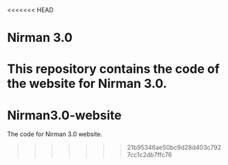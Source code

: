 <<<<<<< HEAD
# Nirman 3.0
This repository contains the code of the website for Nirman 3.0.
=======
# Nirman3.0-website
The code for Nirman 3.0 website.
>>>>>>> 21b95346ae50bc9d28d403c7927cc1c2db7ffc76
